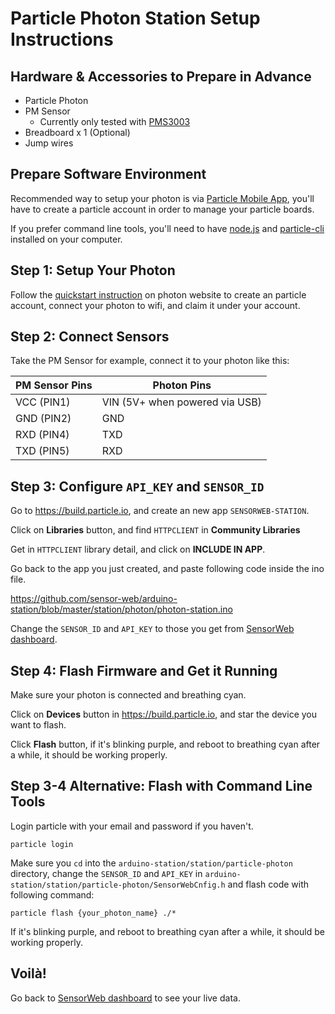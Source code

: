 # Particle Photon Station Setup Instructions

## Hardware & Accessories to Prepare in Advance

- Particle Photon
- PM Sensor
    + Currently only tested with [PMS3003][PMS3003]
- Breadboard x 1 (Optional)
- Jump wires

## Prepare Software Environment

Recommended way to setup your photon is via [Particle Mobile App][particle-app], you'll have to create a particle account in order to manage your particle boards.

If you prefer command line tools, you'll need to have [node.js][nodejs] and [particle-cli][particle-cli] installed on your computer.

## Step 1: Setup Your Photon

Follow the [quickstart instruction][photon-setup] on photon website to create an particle account, connect your photon to wifi, and claim it under your account.

## Step 2: Connect Sensors

Take the PM Sensor for example, connect it to your photon like this:

PM Sensor Pins| Photon Pins
---------- | ----------
VCC (PIN1) | VIN (5V+ when powered via USB) 
GND (PIN2) | GND
RXD (PIN4) | TXD
TXD (PIN5) | RXD

## Step 3: Configure `API_KEY` and `SENSOR_ID`

Go to https://build.particle.io, and create an new app `SENSORWEB-STATION`.

Click on **Libraries** button, and find `HTTPCLIENT` in **Community Libraries**

Get in `HTTPCLIENT` library detail, and click on **INCLUDE IN APP**.

Go back to the app you just created, and paste following code inside the ino file.

https://github.com/sensor-web/arduino-station/blob/master/station/photon/photon-station.ino

Change the `SENSOR_ID` and `API_KEY` to those you get from [SensorWeb dashboard][sensorweb-profile].

## Step 4: Flash Firmware and Get it Running

Make sure your photon is connected and breathing cyan.

Click on **Devices** button in https://build.particle.io, and star the device you want to flash.

Click **Flash** button, if it's blinking purple, and reboot to breathing cyan after a while, it should be working properly.

## Step 3-4 Alternative: Flash with Command Line Tools

Login particle with your email and password if you haven't.
```
particle login
```

Make sure you `cd` into the `arduino-station/station/particle-photon` directory,
change the `SENSOR_ID` and `API_KEY` in `arduino-station/station/particle-photon/SensorWebCnfig.h`
and flash code with following command:
```
particle flash {your_photon_name} ./*
```

If it's blinking purple, and reboot to breathing cyan after a while, it should be working properly.

## Voilà!

Go back to [SensorWeb dashboard][sensorweb-profile] to see your live data.

[PMS3003]: https://goo.gl/CIVGjF
[photon-setup]: https://docs.particle.io/guide/getting-started/start/photon/#step-1-power-on-your-device
[sensorweb-profile]: http://sensorweb.io/profile
[nodejs]: https://nodejs.org/
[particle-cli]: https://github.com/spark/particle-cli
[particle-app]: https://docs.particle.io/guide/getting-started/start/photon/#prerequisites-for-setup